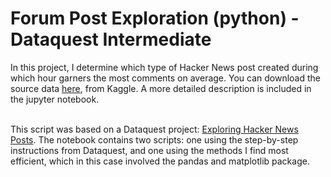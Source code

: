 # Forum Post Exploration (python) - Dataquest Intermediate

In this project, I determine which type of Hacker News post created during which hour garners the most comments on average. You can download the source data <a href="https://www.kaggle.com/hacker-news/hacker-news-posts">here</a>, from Kaggle. A more detailed description is included in the jupyter notebook.</br></br>

This script was based on a Dataquest project: <a href="https://app.dataquest.io/c/62/m/356/guided-project%3A-exploring-hacker-news-posts/1/introduction">Exploring Hacker News Posts</a>. The notebook contains two scripts: one using the step-by-step instructions from Dataquest, and one using the methods I find most efficient, which in this case involved the pandas and matplotlib package.
